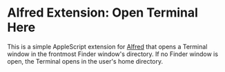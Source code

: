 # Alfred Extension: Open Terminal Here

This is a simple AppleScript extension for [Alfred](http://www.alfredapp.com/) that opens a Terminal window in the frontmost Finder window's directory. If no Finder window is open, the Terminal opens in the user's home directory.
